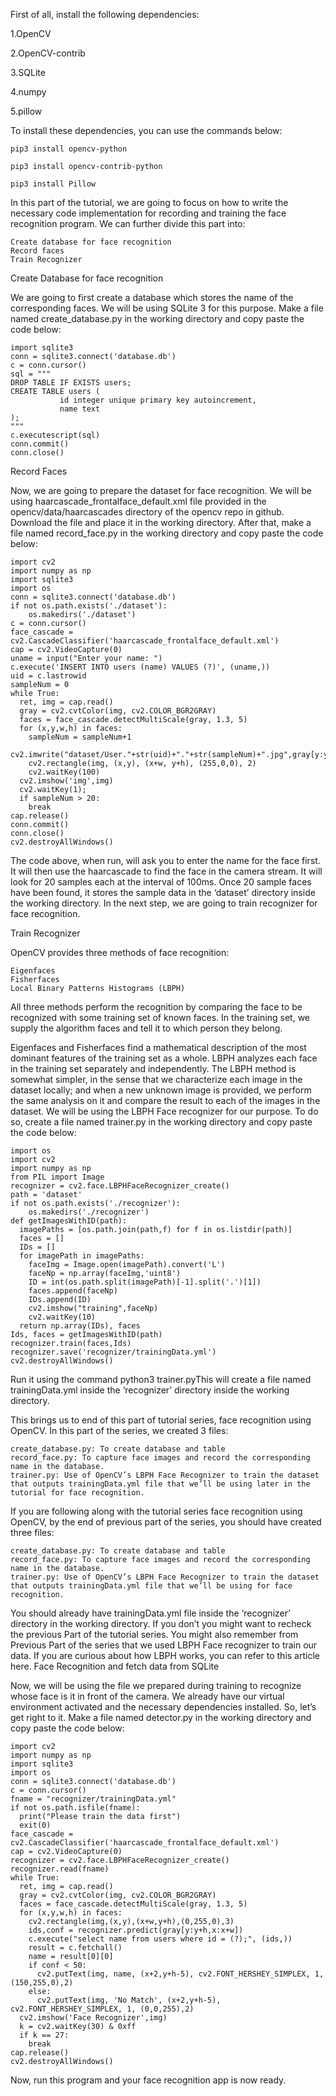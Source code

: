 First of all, install the following dependencies: 

   1.OpenCV
   
   2.OpenCV-contrib
   
   3.SQLite
   
   4.numpy
   
   5.pillow
   
   


To install these dependencies, you can use the commands below:

    pip3 install opencv-python

    pip3 install opencv-contrib-python

    pip3 install Pillow
    
    
  In this part of the tutorial, we are going to focus on how to write the necessary code implementation for recording and training the face recognition program. We can further divide this part into:

    Create database for face recognition
    Record faces
    Train Recognizer

Create Database for face recognition

We are going to first create a database which stores the name of the corresponding faces. We will be using SQLite 3 for this purpose. Make a file named create_database.py in the working directory and copy paste the code below:
   
    import sqlite3
    conn = sqlite3.connect('database.db')
    c = conn.cursor()
    sql = """
    DROP TABLE IF EXISTS users;
    CREATE TABLE users (
               id integer unique primary key autoincrement,
               name text
    );
    """
    c.executescript(sql)
    conn.commit()
    conn.close()
    
 Record Faces

Now, we are going to prepare the dataset for face recognition. We will be using haarcascade_frontalface_default.xml file provided in the opencv/data/haarcascades directory of the opencv repo in github. Download the file and place it in the working directory. After that, make a file named record_face.py in the working directory and copy paste the code below:

    import cv2
    import numpy as np 
    import sqlite3
    import os
    conn = sqlite3.connect('database.db')
    if not os.path.exists('./dataset'):
        os.makedirs('./dataset')
    c = conn.cursor()
    face_cascade = cv2.CascadeClassifier('haarcascade_frontalface_default.xml')
    cap = cv2.VideoCapture(0)
    uname = input("Enter your name: ")
    c.execute('INSERT INTO users (name) VALUES (?)', (uname,))
    uid = c.lastrowid
    sampleNum = 0
    while True:
      ret, img = cap.read()
      gray = cv2.cvtColor(img, cv2.COLOR_BGR2GRAY)
      faces = face_cascade.detectMultiScale(gray, 1.3, 5)
      for (x,y,w,h) in faces:
        sampleNum = sampleNum+1
        cv2.imwrite("dataset/User."+str(uid)+"."+str(sampleNum)+".jpg",gray[y:y+h,x:x+w])
        cv2.rectangle(img, (x,y), (x+w, y+h), (255,0,0), 2)
        cv2.waitKey(100)
      cv2.imshow('img',img)
      cv2.waitKey(1);
      if sampleNum > 20:
        break
    cap.release()
    conn.commit()
    conn.close()
    cv2.destroyAllWindows()

The code above, when run, will ask you to enter the name for the face first. It will then use the haarcascade to find the face in the camera stream. It will look for 20 samples each at the interval of 100ms. Once 20 sample faces have been found, it stores the sample data in the ‘dataset’ directory inside the working directory. In the next step, we are going to train recognizer for face recognition.

Train Recognizer

OpenCV provides three methods of face recognition:

    Eigenfaces
    Fisherfaces
    Local Binary Patterns Histograms (LBPH)

All three methods perform the recognition by comparing the face to be recognized with some training set of known faces. In the training set, we supply the algorithm faces and tell it to which person they belong.

Eigenfaces and Fisherfaces find a mathematical description of the most dominant features of the training set as a whole. LBPH analyzes each face in the training set separately and independently. The LBPH method is somewhat simpler, in the sense that we characterize each image in the dataset locally; and when a new unknown image is provided, we perform the same analysis on it and compare the result to each of the images in the dataset. We will be using the LBPH Face recognizer for our purpose. To do so, create a file named trainer.py in the working directory and copy paste the code below:

    import os
    import cv2
    import numpy as np 
    from PIL import Image
    recognizer = cv2.face.LBPHFaceRecognizer_create()
    path = 'dataset'
    if not os.path.exists('./recognizer'):
        os.makedirs('./recognizer')
    def getImagesWithID(path):
      imagePaths = [os.path.join(path,f) for f in os.listdir(path)]
      faces = []
      IDs = []
      for imagePath in imagePaths:
        faceImg = Image.open(imagePath).convert('L')
        faceNp = np.array(faceImg,'uint8')
        ID = int(os.path.split(imagePath)[-1].split('.')[1])
        faces.append(faceNp)
        IDs.append(ID)
        cv2.imshow("training",faceNp)
        cv2.waitKey(10)
      return np.array(IDs), faces
    Ids, faces = getImagesWithID(path)
    recognizer.train(faces,Ids)
    recognizer.save('recognizer/trainingData.yml')
    cv2.destroyAllWindows()

Run it using the command python3 trainer.pyThis will create a file named trainingData.yml inside the ‘recognizer’ directory inside the working directory.

This brings us to end of this part of  tutorial series, face recognition using OpenCV.  In this part of the series, we created 3 files:

    create_database.py: To create database and table
    record_face.py: To capture face images and record the corresponding name in the database.
    trainer.py: Use of OpenCV’s LBPH Face Recognizer to train the dataset that outputs trainingData.yml file that we’ll be using later in the tutorial for face recognition.

If you are following along with the tutorial series face recognition using OpenCV, by the end of previous part  of the series, you should have created three files:

    create_database.py: To create database and table
    record_face.py: To capture face images and record the corresponding name in the database.
    trainer.py: Use of OpenCV’s LBPH Face Recognizer to train the dataset that outputs trainingData.yml file that we’ll be using for face recognition.

You should already have trainingData.yml file inside the ‘recognizer’ directory in the working directory. If you don’t you might want to recheck the previous Part of the tutorial series. You might also remember from Previous Part of the series that we used LBPH Face recognizer to train our data. If you are curious about how LBPH works, you can refer to this article here.
Face Recognition and fetch data from SQLite

Now, we will be using the file we prepared during training to recognize whose face is it in front of the camera. We already have our virtual environment activated and the necessary dependencies installed. So, let’s get right to it. Make a file named detector.py in the working directory and copy paste the code below:

    import cv2
    import numpy as np 
    import sqlite3
    import os
    conn = sqlite3.connect('database.db')
    c = conn.cursor()
    fname = "recognizer/trainingData.yml"
    if not os.path.isfile(fname):
      print("Please train the data first")
      exit(0)
    face_cascade = cv2.CascadeClassifier('haarcascade_frontalface_default.xml')
    cap = cv2.VideoCapture(0)
    recognizer = cv2.face.LBPHFaceRecognizer_create()
    recognizer.read(fname)
    while True:
      ret, img = cap.read()
      gray = cv2.cvtColor(img, cv2.COLOR_BGR2GRAY)
      faces = face_cascade.detectMultiScale(gray, 1.3, 5)
      for (x,y,w,h) in faces:
        cv2.rectangle(img,(x,y),(x+w,y+h),(0,255,0),3)
        ids,conf = recognizer.predict(gray[y:y+h,x:x+w])
        c.execute("select name from users where id = (?);", (ids,))
        result = c.fetchall()
        name = result[0][0]
        if conf < 50:
          cv2.putText(img, name, (x+2,y+h-5), cv2.FONT_HERSHEY_SIMPLEX, 1, (150,255,0),2)
        else:
          cv2.putText(img, 'No Match', (x+2,y+h-5), cv2.FONT_HERSHEY_SIMPLEX, 1, (0,0,255),2)
      cv2.imshow('Face Recognizer',img)
      k = cv2.waitKey(30) & 0xff
      if k == 27:
        break
    cap.release()
    cv2.destroyAllWindows()
    
 Now, run this program and your face recognition app is now ready.
